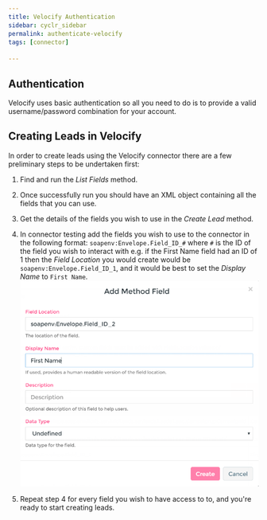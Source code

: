 ```yaml
---
title: Velocify Authentication
sidebar: cyclr_sidebar
permalink: authenticate-velocify
tags: [connector]

---
```


## Authentication ##

Velocify uses basic authentication so all you need to do is to provide a valid username/password combination for your account.

## Creating Leads in Velocify

In order to create leads using the Velocify connector there are a few preliminary steps to be undertaken first:

1. Find and run the *List Fields* method.

2. Once successfully run you should have an XML object containing all the fields that you can use.

3. Get the details of the fields you wish to use in the *Create Lead* method.

4. In connector testing add the fields you wish to use to the connector in the following format: `soapenv:Envelope.Field_ID_#` where `#` is the ID of the field you wish to interact with e.g. if the First Name field had an ID of 1 then the *Field Location* you would create would be `soapenv:Envelope.Field_ID_1`, and it would be best to set the *Display Name* to `First Name`.
![](./images/velocify_custom_field.png)

5. Repeat step 4 for every field you wish to have access to to, and you're ready to start creating leads.
